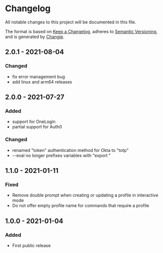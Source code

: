 # Changelog
All notable changes to this project will be documented in this file.

The format is based on [Keep a Changelog](https://keepachangelog.com/en/1.0.0/),
adheres to [Semantic Versioning](https://semver.org/spec/v2.0.0.html),
and is generated by [Changie](https://github.com/miniscruff/changie).

## 2.0.1 - 2021-08-04

### Changed

- fix error management bug
- add linux and arm64 releases

## 2.0.0 - 2021-07-27

### Added

- support for OneLogin
- partial support for Auth0

### Changed

- renamed "token" authentication method for Okta to "totp"
- --eval no longer prefixes variables with "export "

## 1.1.0 - 2021-01-11

### Fixed
* Remove double prompt when creating or updating a profile in interactive mode
* Do not offer empty profile name for commands that require a profile

## 1.0.0 - 2021-01-04

### Added
* First public release
